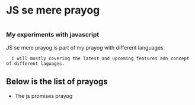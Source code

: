 <h1>JS se mere prayog <h1>

  <h3>My experiments with javascript</h3>
  
  
  <section>
      JS se mere prayog is part of my prayog with different languages.
      
      i will mostly covering the latest and upcoming features adn concept of different laguages.
  </section>
  
  <h2> Below is the list of prayogs</h2>
  <ul>
    <li> The js promises prayog</li>
  </ul>